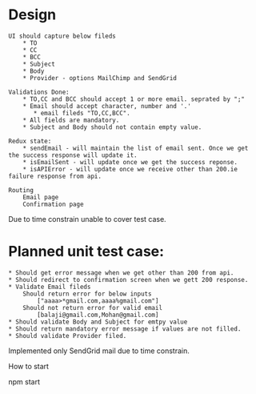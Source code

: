 # Design

    UI should capture below fileds
        * TO
        * CC
        * BCC
        * Subject
        * Body
        * Provider - options MailChimp and SendGrid

    Validations Done:
        * TO,CC and BCC should accept 1 or more email. seprated by ";"
        * Email should accept character, number and '.'
           * email fileds "TO,CC,BCC".
        * All fields are mandatory.
        * Subject and Body should not contain empty value.

    Redux state:
        * sendEmail - will maintain the list of email sent. Once we get the success response will update it.
        * isEmailSent - will update once we get the success reponse.
        * isAPIError - will update once we receive other than 200.ie failure response from api.

    Routing
        Email page
        Confirmation page

Due to time constrain unable to cover test case.

# Planned unit test case:

    * Should get error message when we get other than 200 from api.
    * Should redirect to confirmation screen when we gett 200 response.
    * Validate Email fileds
        Should return error for below inputs
            ["aaaa>*gmail.com,aaaa%gmail.com"]
        Should not return error for valid email
            [balaji@gmail.com,Mohan@gmail.com]
    * Should validate Body and Subject for emtpy value
    * Should return mandatory error message if values are not filled.
    * Should validate Provider filed.

Implemented only SendGrid mail due to time constrain.

How to start

npm start
